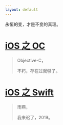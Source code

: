 ```yaml
---
layout: default
---
```


永恒的变，才是不变的真理。



# [iOS 之 OC](md/iOSOCMark.md)

>  Objective-C，
>
>  不朽，存在过就够了。



# [iOS 之 Swift](md/iOSSwiftMark.md)

>  雨燕，
>
>  我来迟了，2019。

